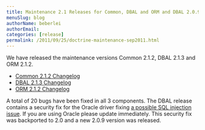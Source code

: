 ```yaml
---
title: Maintenance 2.1 Releases for Common, DBAL and ORM and DBAL 2.0.9
menuSlug: blog
authorName: beberlei 
authorEmail: 
categories: [release]
permalink: /2011/09/25/doctrine-maintenance-sep2011.html
---
```

We have released the maintenance versions Common 2.1.2, DBAL 2.1.3 and
ORM 2.1.2.

-   [Common 2.1.2
    Changelog](http://www.doctrine-project.org/jira/browse/DCOM/fixforversion/10161)
-   [DBAL 2.1.3
    Changelog](http://www.doctrine-project.org/jira/browse/DBAL/fixforversion/10162)
-   [ORM 2.1.2
    Changelog](http://www.doctrine-project.org/jira/browse/DDC/fixforversion/10154)

A total of 20 bugs have been fixed in all 3 components. The DBAL release
contains a security fix for the Oracle driver fixing [a possible SQL
injection issue](http://www.doctrine-project.org/jira/browse/DBAL-164).
If you are using Oracle please update immediately. This security fix was
backported to 2.0 and a new 2.0.9 version was released.
